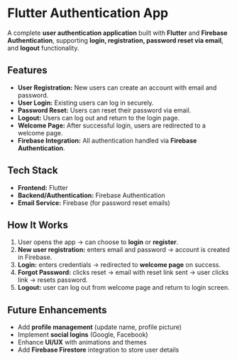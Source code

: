 # Flutter Authentication App

A complete **user authentication application** built with **Flutter** and **Firebase Authentication**, supporting **login, registration, password reset via email**, and **logout** functionality.

## Features
- **User Registration:** New users can create an account with email and password.  
- **User Login:** Existing users can log in securely.  
- **Password Reset:** Users can reset their password via email.  
- **Logout:** Users can log out and return to the login page.  
- **Welcome Page:** After successful login, users are redirected to a welcome page.  
- **Firebase Integration:** All authentication handled via **Firebase Authentication**.  

## Tech Stack
- **Frontend:** Flutter  
- **Backend/Authentication:** Firebase Authentication  
- **Email Service:** Firebase (for password reset emails)  

## How It Works
1. User opens the app → can choose to **login** or **register**.  
2. **New user registration:** enters email and password → account is created in Firebase.  
3. **Login:** enters credentials → redirected to **welcome page** on success.  
4. **Forgot Password:** clicks reset → email with reset link sent → user clicks link → resets password.  
5. **Logout:** user can log out from welcome page and return to login screen.  

## Future Enhancements
- Add **profile management** (update name, profile picture)  
- Implement **social logins** (Google, Facebook)  
- Enhance **UI/UX** with animations and themes  
- Add **Firebase Firestore** integration to store user details  

